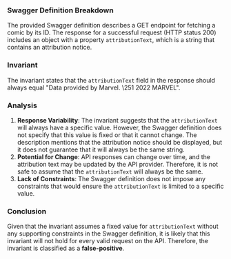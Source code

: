 ### Swagger Definition Breakdown
The provided Swagger definition describes a GET endpoint for fetching a comic by its ID. The response for a successful request (HTTP status 200) includes an object with a property `attributionText`, which is a string that contains an attribution notice. 

### Invariant
The invariant states that the `attributionText` field in the response should always equal "Data provided by Marvel. \\251 2022 MARVEL". 

### Analysis
1. **Response Variability**: The invariant suggests that the `attributionText` will always have a specific value. However, the Swagger definition does not specify that this value is fixed or that it cannot change. The description mentions that the attribution notice should be displayed, but it does not guarantee that it will always be the same string. 
2. **Potential for Change**: API responses can change over time, and the attribution text may be updated by the API provider. Therefore, it is not safe to assume that the `attributionText` will always be the same.
3. **Lack of Constraints**: The Swagger definition does not impose any constraints that would ensure the `attributionText` is limited to a specific value. 

### Conclusion
Given that the invariant assumes a fixed value for `attributionText` without any supporting constraints in the Swagger definition, it is likely that this invariant will not hold for every valid request on the API. Therefore, the invariant is classified as a **false-positive**.
